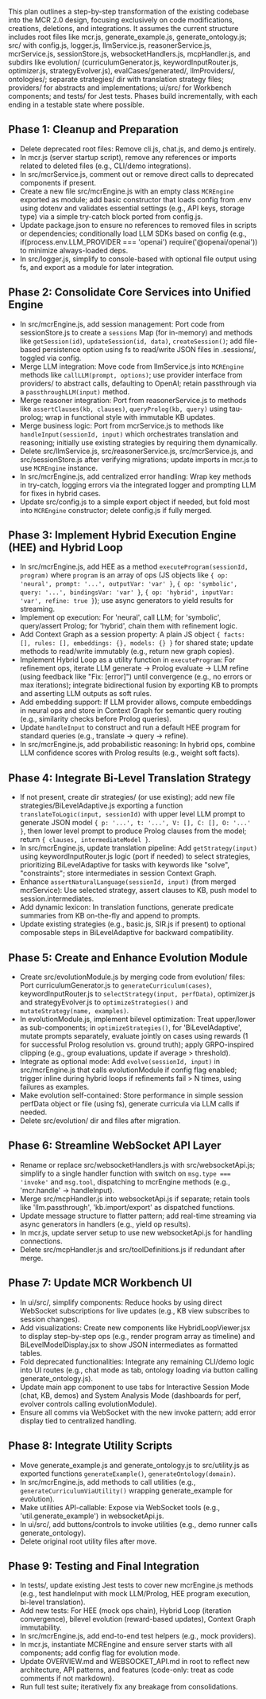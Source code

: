 This plan outlines a step-by-step transformation of the existing codebase into the MCR 2.0 design, focusing exclusively on code modifications, creations, deletions, and integrations. It assumes the current structure includes root files like mcr.js, generate_example.js, generate_ontology.js; src/ with config.js, logger.js, llmService.js, reasonerService.js, mcrService.js, sessionStore.js, websocketHandlers.js, mcpHandler.js, and subdirs like evolution/ (curriculumGenerator.js, keywordInputRouter.js, optimizer.js, strategyEvolver.js), evalCases/generated/, llmProviders/, ontologies/; separate strategies/ dir with translation strategy files; providers/ for abstracts and implementations; ui/src/ for Workbench components; and tests/ for Jest tests. Phases build incrementally, with each ending in a testable state where possible.

## Phase 1: Cleanup and Preparation
- Delete deprecated root files: Remove cli.js, chat.js, and demo.js entirely.
- In mcr.js (server startup script), remove any references or imports related to deleted files (e.g., CLI/demo integrations).
- In src/mcrService.js, comment out or remove direct calls to deprecated components if present.
- Create a new file src/mcrEngine.js with an empty class `MCREngine` exported as module; add basic constructor that loads config from .env using dotenv and validates essential settings (e.g., API keys, storage type) via a simple try-catch block ported from config.js.
- Update package.json to ensure no references to removed files in scripts or dependencies; conditionally load LLM SDKs based on config (e.g., if(process.env.LLM_PROVIDER === 'openai') require('@openai/openai')) to minimize always-loaded deps.
- In src/logger.js, simplify to console-based with optional file output using fs, and export as a module for later integration.

## Phase 2: Consolidate Core Services into Unified Engine
- In src/mcrEngine.js, add session management: Port code from sessionStore.js to create a `sessions` Map (for in-memory) and methods like `getSession(id)`, `updateSession(id, data)`, `createSession()`; add file-based persistence option using fs to read/write JSON files in .sessions/, toggled via config.
- Merge LLM integration: Move code from llmService.js into `MCREngine` methods like `callLLM(prompt, options)`; use provider interface from providers/ to abstract calls, defaulting to OpenAI; retain passthrough via a `passthroughLLM(input)` method.
- Merge reasoner integration: Port from reasonerService.js to methods like `assertClauses(kb, clauses)`, `queryProlog(kb, query)` using tau-prolog; wrap in functional style with immutable KB updates.
- Merge business logic: Port from mcrService.js to methods like `handleInput(sessionId, input)` which orchestrates translation and reasoning; initially use existing strategies by requiring them dynamically.
- Delete src/llmService.js, src/reasonerService.js, src/mcrService.js, and src/sessionStore.js after verifying migrations; update imports in mcr.js to use `MCREngine` instance.
- In src/mcrEngine.js, add centralized error handling: Wrap key methods in try-catch, logging errors via the integrated logger and prompting LLM for fixes in hybrid cases.
- Update src/config.js to a simple export object if needed, but fold most into `MCREngine` constructor; delete config.js if fully merged.

## Phase 3: Implement Hybrid Execution Engine (HEE) and Hybrid Loop
- In src/mcrEngine.js, add HEE as a method `executeProgram(sessionId, program)` where `program` is an array of ops (JS objects like `{ op: 'neural', prompt: '...', outputVar: 'var' }`, `{ op: 'symbolic', query: '...', bindingsVar: 'var' }`, `{ op: 'hybrid', inputVar: 'var', refine: true }`); use async generators to yield results for streaming.
- Implement op execution: For 'neural', call LLM; for 'symbolic', query/assert Prolog; for 'hybrid', chain them with refinement logic.
- Add Context Graph as a session property: A plain JS object `{ facts: [], rules: [], embeddings: {}, models: {} }` for shared state; update methods to read/write immutably (e.g., return new graph copies).
- Implement Hybrid Loop as a utility function in `executeProgram`: For refinement ops, iterate LLM generate → Prolog evaluate → LLM refine (using feedback like "Fix: [error]") until convergence (e.g., no errors or max iterations); integrate bidirectional fusion by exporting KB to prompts and asserting LLM outputs as soft rules.
- Add embedding support: If LLM provider allows, compute embeddings in neural ops and store in Context Graph for semantic query routing (e.g., similarity checks before Prolog queries).
- Update `handleInput` to construct and run a default HEE program for standard queries (e.g., translate → query → refine).
- In src/mcrEngine.js, add probabilistic reasoning: In hybrid ops, combine LLM confidence scores with Prolog results (e.g., weight soft facts).

## Phase 4: Integrate Bi-Level Translation Strategy
- If not present, create dir strategies/ (or use existing); add new file strategies/BiLevelAdaptive.js exporting a function `translateToLogic(input, sessionId)` with upper level LLM prompt to generate JSON model `{ p: '...', t: '...', V: [], C: [], O: '...' }`, then lower level prompt to produce Prolog clauses from the model; return `{ clauses, intermediateModel }`.
- In src/mcrEngine.js, update translation pipeline: Add `getStrategy(input)` using keywordInputRouter.js logic (port if needed) to select strategies, prioritizing BiLevelAdaptive for tasks with keywords like "solve", "constraints"; store intermediates in session Context Graph.
- Enhance `assertNaturalLanguage(sessionId, input)` (from merged mcrService): Use selected strategy, assert clauses to KB, push model to session.intermediates.
- Add dynamic lexicon: In translation functions, generate predicate summaries from KB on-the-fly and append to prompts.
- Update existing strategies (e.g., basic.js, SIR.js if present) to optional composable steps in BiLevelAdaptive for backward compatibility.

## Phase 5: Create and Enhance Evolution Module
- Create src/evolutionModule.js by merging code from evolution/ files: Port curriculumGenerator.js to `generateCurriculum(cases)`, keywordInputRouter.js to `selectStrategy(input, perfData)`, optimizer.js and strategyEvolver.js to `optimizeStrategies()` and `mutateStrategy(name, examples)`.
- In evolutionModule.js, implement bilevel optimization: Treat upper/lower as sub-components; in `optimizeStrategies()`, for 'BiLevelAdaptive', mutate prompts separately, evaluate jointly on cases using rewards (1 for successful Prolog resolution vs. ground truth); apply GRPO-inspired clipping (e.g., group evaluations, update if average > threshold).
- Integrate as optional mode: Add `evolve(sessionId, input)` in src/mcrEngine.js that calls evolutionModule if config flag enabled; trigger inline during hybrid loops if refinements fail > N times, using failures as examples.
- Make evolution self-contained: Store performance in simple session perfData object or file (using fs), generate curricula via LLM calls if needed.
- Delete src/evolution/ dir and files after migration.

## Phase 6: Streamline WebSocket API Layer
- Rename or replace src/websocketHandlers.js with src/websocketApi.js; simplify to a single handler function with switch on `msg.type === 'invoke'` and `msg.tool`, dispatching to mcrEngine methods (e.g., 'mcr.handle' → handleInput).
- Merge src/mcpHandler.js into websocketApi.js if separate; retain tools like 'llm.passthrough', 'kb.import/export' as dispatched functions.
- Update message structure to flatter pattern; add real-time streaming via async generators in handlers (e.g., yield op results).
- In mcr.js, update server setup to use new websocketApi.js for handling connections.
- Delete src/mcpHandler.js and src/toolDefinitions.js if redundant after merge.

## Phase 7: Update MCR Workbench UI
- In ui/src/, simplify components: Reduce hooks by using direct WebSocket subscriptions for live updates (e.g., KB view subscribes to session changes).
- Add visualizations: Create new components like HybridLoopViewer.jsx to display step-by-step ops (e.g., render program array as timeline) and BiLevelModelDisplay.jsx to show JSON intermediates as formatted tables.
- Fold deprecated functionalities: Integrate any remaining CLI/demo logic into UI routes (e.g., chat mode as tab, ontology loading via button calling generate_ontology.js).
- Update main app component to use tabs for Interactive Session Mode (chat, KB, demos) and System Analysis Mode (dashboards for perf, evolver controls calling evolutionModule).
- Ensure all comms via WebSocket with the new invoke pattern; add error display tied to centralized handling.

## Phase 8: Integrate Utility Scripts
- Move generate_example.js and generate_ontology.js to src/utility.js as exported functions `generateExample()`, `generateOntology(domain)`.
- In src/mcrEngine.js, add methods to call utilities (e.g., `generateCurriculumViaUtility()` wrapping generate_example for evolution).
- Make utilities API-callable: Expose via WebSocket tools (e.g., 'util.generate_example') in websocketApi.js.
- In ui/src/, add buttons/controls to invoke utilities (e.g., demo runner calls generate_ontology).
- Delete original root utility files after move.

## Phase 9: Testing and Final Integration
- In tests/, update existing Jest tests to cover new mcrEngine.js methods (e.g., test handleInput with mock LLM/Prolog, HEE program execution, bi-level translation).
- Add new tests: For HEE (mock ops chain), Hybrid Loop (iteration convergence), bilevel evolution (reward-based updates), Context Graph immutability.
- In src/mcrEngine.js, add end-to-end test helpers (e.g., mock providers).
- In mcr.js, instantiate MCREngine and ensure server starts with all components; add config flag for evolution mode.
- Update OVERVIEW.md and WEBSOCKET_API.md in root to reflect new architecture, API patterns, and features (code-only: treat as code comments if not markdown).
- Run full test suite; iteratively fix any breakage from consolidations.
